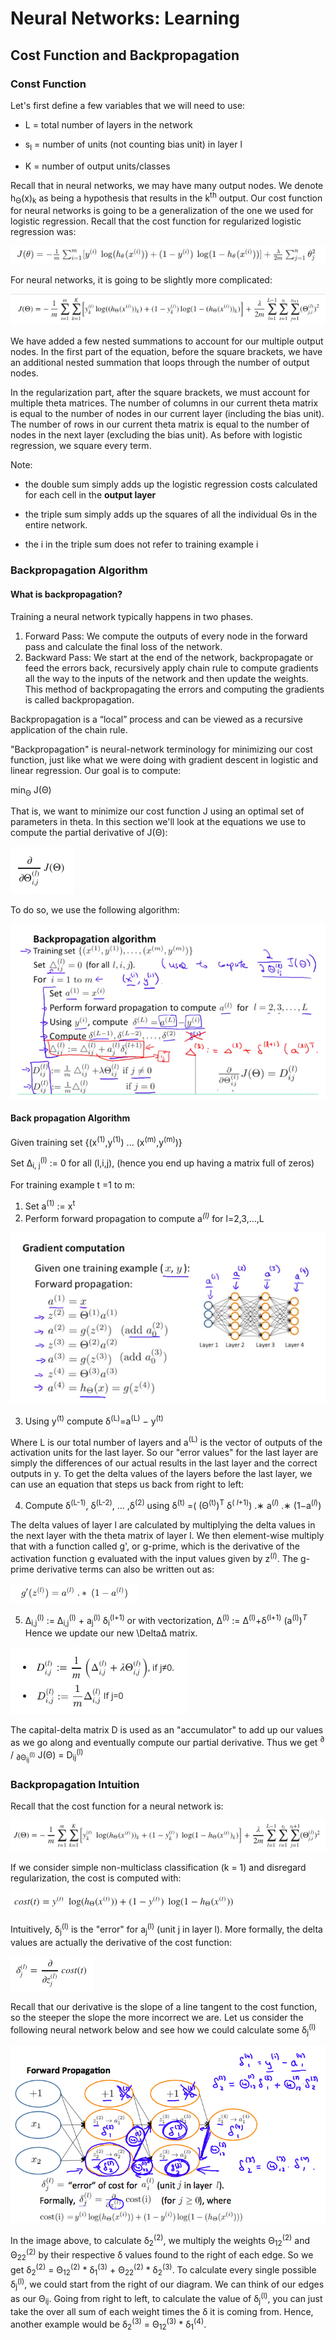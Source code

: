 
# Neural Networks: Learning

  

## Cost Function and Backpropagation

  

### Const Function

  

Let's first define a few variables that we will need to use:

  

* L = total number of layers in the network

* s<sub>l</sub> = number of units (not counting bias unit) in layer l

* K = number of output units/classes

  

Recall that in neural networks, we may have many output nodes. We denote h<sub>Θ</sub>(x)<sub>k</sub> as being a hypothesis that results in the k<sup>th</sup> output. Our cost function for neural networks is going to be a generalization of the one we used for logistic regression. Recall that the cost function for regularized logistic regression was:

  

![IMG](img/img1.png)

  

For neural networks, it is going to be slightly more complicated:

  

![IMG](img/img2.png)

  

We have added a few nested summations to account for our multiple output nodes. In the first part of the equation, before the square brackets, we have an additional nested summation that loops through the number of output nodes.

  

In the regularization part, after the square brackets, we must account for multiple theta matrices. The number of columns in our current theta matrix is equal to the number of nodes in our current layer (including the bias unit). The number of rows in our current theta matrix is equal to the number of nodes in the next layer (excluding the bias unit). As before with logistic regression, we square every term.

  

Note:

  

* the double sum simply adds up the logistic regression costs calculated for each cell in the <b>output layer</b>

* the triple sum simply adds up the squares of all the individual Θs in the entire network.

* the i in the triple sum does not refer to training example i

  
  

### Backpropagation Algorithm

#### What is backpropagation?

Training a neural network typically happens in two phases.
1. Forward Pass: We compute the outputs of every node in the forward pass and calculate the final loss of the network.
2. Backward Pass: We start at the end of the network, backpropagate or feed the errors back, recursively apply chain rule to compute gradients all the way to the inputs of the network and then update the weights. This method of backpropagating the errors and computing the gradients is called backpropagation.

Backpropagation is a “local” process and can be viewed as a recursive application of the chain rule.

"Backpropagation" is neural-network terminology for minimizing our cost function, just like what we were doing with gradient descent in logistic and linear regression. Our goal is to compute:

  

min<sub>Θ</sub> J(Θ)

  

That is, we want to minimize our cost function J using an optimal set of parameters in theta. In this section we'll look at the equations we use to compute the partial derivative of J(Θ):

  

![IMG](img/img3.png)

  

To do so, we use the following algorithm:

  

![IMG](img/img4.png)

  

#### Back propagation Algorithm


  

Given training set {(x<sup>(1)</sup>,y<sup>(1)</sup>) ... (x<sup>(m)</sup>,y<sup>(m)</sup>)}

Set Δ<sub>i, j</sub><sup>(l)</sup> := 0 for all (l,i,j), (hence you end up having a matrix full of zeros)

For training example t =1 to m:

1. Set a<sup>(1)</sup> := x<sup>t</sup>
2. Perform forward propagation to compute a<sup><i>(l)</i></sup> for l=2,3,…,L

![IMG](img/img5.png)

3. Using y<sup>(t)</sup> compute δ<sup>(L)</sup>=a<sup>(L)</sup> − y<sup>(t)</sup>

Where L is our total number of layers and a<sup>(L)</sup> is the vector of outputs of the activation units for the last layer. So our "error values" for the last layer are simply the differences of our actual results in the last layer and the correct outputs in y. To get the delta values of the layers before the last layer, we can use an equation that steps us back from right to left:

4. Compute δ<sup>(L-1)</sup>, δ<sup>(L-2)</sup>, ... ,δ<sup>(2)</sup> using δ<sup>(t)</sup> =( (Θ<sup>(t)</sup>)<sup>T</sup> δ<sup>(<i> l</i>+1)</sup>)  .∗  a<sup>(<i>l</i>)</sup>  .∗  (1−a<sup>(<i>l</i>)</sup>)

The delta values of layer l are calculated by multiplying the delta values in the next layer with the theta matrix of layer l. We then element-wise multiply that with a function called g', or g-prime, which is the derivative of the activation function g evaluated with the input values given by  z<sup>(<i>l</i>)</sup>.
The g-prime derivative terms can also be written out as:

![IMG](img/img6.png)

5. Δ<sub>i,j</sub><sup>(l)</sup> ​:= Δ<sub>i,j</sub><sup>(l)</sup> + a<sub>j</sub><sup>(l)</sup> ​δ<sub>i</sub><sup>(l+1)</sup>​ or with vectorization, Δ<sup>(l)</sup> := Δ<sup>(l)</sup>+δ<sup>(l+1)</sup> (a<sup>(l)</sup>)<sup><i>T</i></sup>
Hence we update our new \DeltaΔ matrix.

![IMG](img/img7.png)

The capital-delta matrix D is used as an "accumulator" to add up our values as we go along and eventually compute our partial derivative. Thus we get <sup>∂</sup> / <sub>∂Θ<sub>ij</sub><sup>(l)</sup></sub> J(Θ) =  D<sub>ij</sub><sup>(l)​</sup>

### Backpropagation Intuition

Recall that the cost function for a neural network is:

![IMG](img/img8.png)

If we consider simple non-multiclass classification (k = 1) and disregard regularization, the cost is computed with:

![IMG](img/img9.png)

Intuitively, δ<sub>j</sub><sup>(l)</sup> is the "error" for a<sub>j</sub><sup>(l)</sup> (unit j in layer l). More formally, the delta values are actually the derivative of the cost function:

![IMG](img/img10.png)

Recall that our derivative is the slope of a line tangent to the cost function, so the steeper the slope the more incorrect we are. Let us consider the following neural network below and see how we could calculate some δ<sub>j</sub><sup>(l)</sup>

![IMG](img/img11.png)

In the image above, to calculate δ<sub>2</sub><sup>(2)</sup>, we multiply the weights Θ<sub>12</sub><sup>(2)</sup> and Θ<sub>22</sub><sup>(2)</sup> by their respective δ values found to the right of each edge. So we get δ<sub>2</sub><sup>(2)</sup> = Θ<sub>12</sub><sup>(2)</sup> * δ<sub>1</sub><sup>(3)</sup> + Θ<sub>22</sub><sup>(2)</sup> * δ<sub>2</sub><sup>(3)</sup>. To calculate every single possible δ<sub>j</sub><sup>(l)</sup>, we could start from the right of our diagram. We can think of our edges as our Θ<sub>ij</sub>. Going from right to left, to calculate the value of δ<sub>j</sub><sup>(l)</sup>, you can just take the over all sum of each weight times the δ it is coming from. Hence, another example would be δ<sub>2</sub><sup>(3)</sup> = Θ<sub>12</sub><sup>(3)</sup> * δ<sub>1</sub><sup>(4)</sup>.

